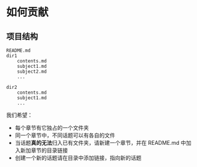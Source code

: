# 如何贡献

## 项目结构

```
README.md
dir1
    contents.md
    subject1.md
    subject2.md
    ...

dir2
    contents.md
    subject1.md
    ...
```

我们希望：
- 每个章节有它独占的一个文件夹
- 同一个章节中，不同话题可以有各自的文件
- 当话题**真的无法**归入已有文件夹，请新建一个章节，并在 README.md 中加入新加章节的目录链接
- 创建一个新的话题请在目录中添加链接，指向新的话题

